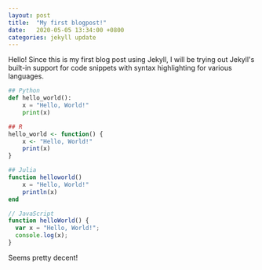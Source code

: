 ```yaml
---
layout: post
title:  "My first blogpost!"
date:   2020-05-05 13:34:00 +0800
categories: jekyll update
---
```


Hello! Since this is my first blog post using Jekyll, I will be trying out Jekyll's built-in support for code snippets with syntax highlighting for various languages.

```python
## Python
def hello_world():
    x = "Hello, World!"
    print(x)
```

```R
## R
hello_world <- function() {
    x <- "Hello, World!"
    print(x)
}
```

```julia
## Julia
function helloworld()
    x = "Hello, World!"
    println(x)
end
```

```javascript
// JavaScript
function helloWorld() {
  var x = "Hello, World!";
  console.log(x);
}
```

Seems pretty decent!

